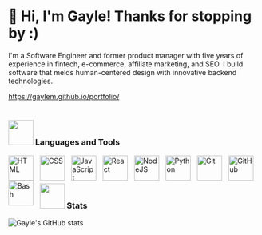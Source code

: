 
<link rel="stylesheet" href="https://cdn.jsdelivr.net/gh/devicons/devicon@v2.15.1/devicon.min.css">
          
# 👋 Hi, I'm Gayle! Thanks for stopping by :)

I'm a Software Engineer and former product manager with five years of experience in fintech, e-commerce, affiliate marketing, and SEO. I build software that melds human-centered design with innovative backend technologies.

https://gaylem.github.io/portfolio/

#

### <img src="https://media.giphy.com/media/VgCDAzcKvsR6OM0uWg/giphy.gif" width="50"> Languages and Tools

<img align="left" alt="HTML" width="50px" style="padding-right:10px;" src="https://cdn.jsdelivr.net/gh/devicons/devicon/icons/html5/html5-plain.svg" />
<img align="left" alt="CSS" width="50px" style="padding-right:10px;" src="https://cdn.jsdelivr.net/gh/devicons/devicon/icons/css3/css3-plain.svg" />
<img align="left" alt="JavaScript" width="50px" style="padding-right:10px;" src="https://cdn.jsdelivr.net/gh/devicons/devicon/icons/javascript/javascript-plain.svg" />
<img align="left" alt="React" width="50px" style="padding-right:10px;" src="https://cdn.jsdelivr.net/gh/devicons/devicon/icons/react/react-original.svg" />
<img align="left" alt="NodeJS" width="50px" style="padding-right:10px;" src="https://cdn.jsdelivr.net/gh/devicons/devicon/icons/nodejs/nodejs-original.svg" />
<img align="left" alt="Python" width="50px" style="padding-right:10px;" src="https://cdn.jsdelivr.net/gh/devicons/devicon/icons/python/python-plain.svg" />
<img align="left" alt="Git" width="50px" style="padding-right:10px;" src="https://cdn.jsdelivr.net/gh/devicons/devicon/icons/git/git-original.svg" />
<img align="left" alt="GitHub" width="50px" style="padding-right:10px;" src="https://cdn.jsdelivr.net/gh/devicons/devicon/icons/github/github-original.svg" />
<img align="left" alt="Bash" width="50px" style="padding-right:10px;" src="https://cdn.jsdelivr.net/gh/devicons/devicon/icons/bash/bash-original.svg" />
<br />


  
#

### <img src="https://media.giphy.com/media/mGcNjsfWAjY5AEZNw6/giphy.gif" width="50"> Stats

![Gayle's GitHub stats](https://github-readme-stats.vercel.app/api?username=gaylem&show_icons=true&theme=cobalt)


